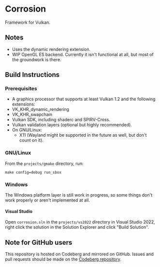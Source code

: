 # Corrosion

Framework for Vulkan.

## Notes
 - Uses the dynamic rendering extension.
 - WIP OpenGL ES backend. Currently it isn't functional at all, but most of the groundwork is there.

## Build Instructions

### Prerequisites
 - A graphics processor that supports at least Vulkan 1.2 and the following extensions:
  - VK_KHR_dynamic_rendering
  - VK_KHR_swapchain
 - Vulkan SDK, including shaderc and SPIRV-Cross.
 - Vulkan validation layers (optional but highly recommended).
 - On GNU/Linux:
	 - X11 (Wayland might be supported in the future as well, but don't count on it).

### GNU/Linux
From the `projects/gmake` directory, run:

```
make config=debug run_sbox
```

### Windows
The Windows platform layer is still work in progress, so some things don't work properly
or aren't implemented at all.

#### Visual Studio
Open `corrosion.sln` in the `projects/vs2022` directory in Visual Studio 2022, right click
the solution in the Solution Explorer and click "Build Solution".

## Note for GitHub users
This repository is hosted on Codeberg and mirrored on GitHub. Issues and pull requests should be
made on the [Codeberg repository](https://codeberg.org/quou/corrosion).
